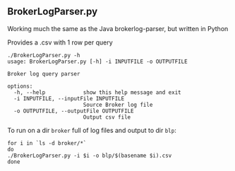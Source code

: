 ## BrokerLogParser.py

Working much the same as the Java brokerlog-parser, but written in Python

Provides a .csv with 1 row per query

```
./BrokerLogParser.py -h
usage: BrokerLogParser.py [-h] -i INPUTFILE -o OUTPUTFILE

Broker log query parser

options:
  -h, --help            show this help message and exit
  -i INPUTFILE, --inputFile INPUTFILE
                        Source Broker log file
  -o OUTPUTFILE, --outputFile OUTPUTFILE
                        Output csv file
```
To run on a dir `broker` full of log files and output to dir `blp`:
```
for i in `ls -d broker/*`
do
./BrokerLogParser.py -i $i -o blp/$(basename $i).csv
done
```